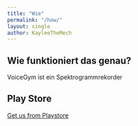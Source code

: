 ```yaml
---
title: "Wie"
permalink: "/how/"
layout: single
author: KayleeTheMech
---
```


## Wie funktioniert das genau?

VoiceGym ist ein Spektrogrammrekorder

## Play Store

[Get us from Playstore](https://play.google.com/store/apps/details?id=de.voicegym.voicegym)